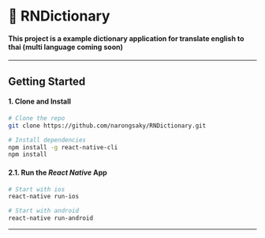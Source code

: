 # 🚀 RNDictionary

#### This project is a example dictionary application for translate english to thai (multi language coming soon)

---

## Getting Started

#### 1. Clone and Install

```bash
# Clone the repo
git clone https://github.com/narongsaky/RNDictionary.git

# Install dependencies
npm install -g react-native-cli
npm install
```

#### 2.1. Run the _React Native_ App

```bash
# Start with ios
react-native run-ios

# Start with android
react-native run-android
```

---


